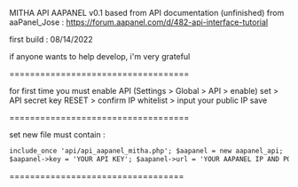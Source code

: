 MITHA API AAPANEL v0.1
based from API documentation (unfinished) from aaPanel_Jose : https://forum.aapanel.com/d/482-api-interface-tutorial

first build : 08/14/2022

if anyone wants to help develop, i'm very grateful

===================================

for first time you must enable API (Settings > Global > API > enable)
set > API secret key RESET > confirm
IP whitelist > input your public IP
save

===================================

set new file must contain :

```html
include_once 'api/api_aapanel_mitha.php'; $aapanel = new aapanel_api;
$aapanel->key = 'YOUR API KEY'; $aapanel->url = 'YOUR AAPANEL IP AND PORT';
```

==================================

